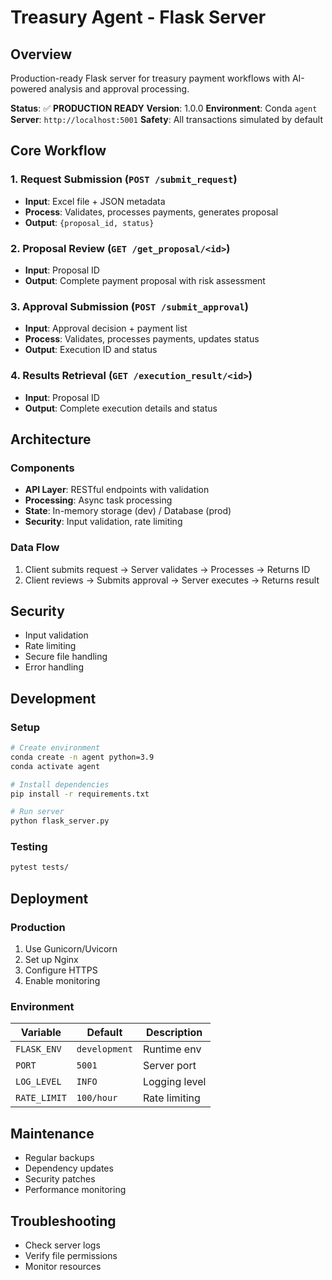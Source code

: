 # Treasury Agent - Flask Server

## Overview
Production-ready Flask server for treasury payment workflows with AI-powered analysis and approval processing.

**Status**: ✅ **PRODUCTION READY**
**Version**: 1.0.0
**Environment**: Conda `agent`
**Server**: `http://localhost:5001`
**Safety**: All transactions simulated by default

## Core Workflow

### 1. Request Submission (`POST /submit_request`)
- **Input**: Excel file + JSON metadata
- **Process**: Validates, processes payments, generates proposal
- **Output**: `{proposal_id, status}`

### 2. Proposal Review (`GET /get_proposal/<id>`)
- **Input**: Proposal ID
- **Output**: Complete payment proposal with risk assessment

### 3. Approval Submission (`POST /submit_approval`)
- **Input**: Approval decision + payment list
- **Process**: Validates, processes payments, updates status
- **Output**: Execution ID and status

### 4. Results Retrieval (`GET /execution_result/<id>`)
- **Input**: Proposal ID
- **Output**: Complete execution details and status

## Architecture

### Components
- **API Layer**: RESTful endpoints with validation
- **Processing**: Async task processing
- **State**: In-memory storage (dev) / Database (prod)
- **Security**: Input validation, rate limiting

### Data Flow
1. Client submits request → Server validates → Processes → Returns ID
2. Client reviews → Submits approval → Server executes → Returns result

## Security
- Input validation
- Rate limiting
- Secure file handling
- Error handling

## Development

### Setup
```bash
# Create environment
conda create -n agent python=3.9
conda activate agent

# Install dependencies
pip install -r requirements.txt

# Run server
python flask_server.py
```

### Testing
```bash
pytest tests/
```

## Deployment

### Production
1. Use Gunicorn/Uvicorn
2. Set up Nginx
3. Configure HTTPS
4. Enable monitoring

### Environment
| Variable | Default | Description |
|----------|---------|-------------|
| `FLASK_ENV` | `development` | Runtime env |
| `PORT` | `5001` | Server port |
| `LOG_LEVEL` | `INFO` | Logging level |
| `RATE_LIMIT` | `100/hour` | Rate limiting |

## Maintenance
- Regular backups
- Dependency updates
- Security patches
- Performance monitoring

## Troubleshooting
- Check server logs
- Verify file permissions
- Monitor resources